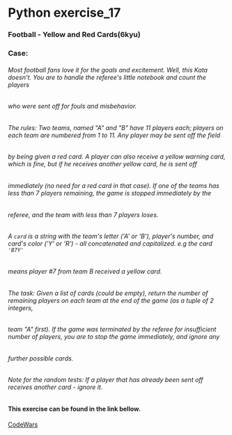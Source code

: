 # Python exercise_17
### Football - Yellow and Red Cards(6kyu)



### Case:
###### Most football fans love it for the goals and excitement. Well, this Kata doesn't. You are to handle the referee's little notebook and count the players
###### who were sent off for fouls and misbehavior.
###### The rules: Two teams, named "A" and "B" have 11 players each; players on each team are numbered from 1 to 11. Any player may be sent off the field
###### by being given a red card. A player can also receive a yellow warning card, which is fine, but if he receives another yellow card, he is sent off
###### immediately (no need for a red card in that case). If one of the teams has less than 7 players remaining, the game is stopped immediately by the
###### referee, and the team with less than 7 players loses.
###### A ``` card ``` is a string with the team's letter ('A' or 'B'), player's number, and card's color ('Y' or 'R') - all concatenated and capitalized. e.g the card ``` 'B7Y' ```
###### means player #7 from team B received a yellow card.
###### The task: Given a list of cards (could be empty), return the number of remaining players on each team at the end of the game (as a tuple of 2 integers,
###### team "A" first). If the game was terminated by the referee for insufficient number of players, you are to stop the game immediately, and ignore any
###### further possible cards.
###### Note for the random tests: If a player that has already been sent off receives another card - ignore it.

#### This exercise can be found in the link bellow.
[CodeWars](https://www.codewars.com/kata/5cde4e3f52910d00130dc92c/python)
